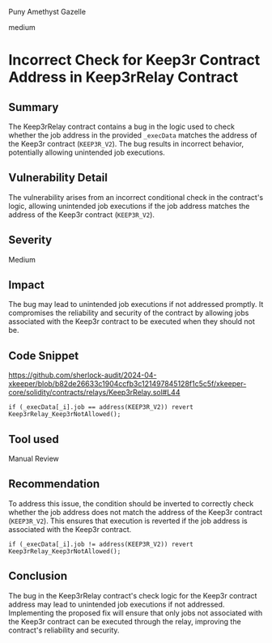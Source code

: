 Puny Amethyst Gazelle

medium

# Incorrect Check for Keep3r Contract Address in Keep3rRelay Contract

## Summary
The Keep3rRelay contract contains a bug in the logic used to check whether the job address in the provided `_execData` matches the address of the Keep3r contract (`KEEP3R_V2`). The bug results in incorrect behavior, potentially allowing unintended job executions.

## Vulnerability Detail
The vulnerability arises from an incorrect conditional check in the contract's logic, allowing unintended job executions if the job address matches the address of the Keep3r contract (`KEEP3R_V2`).

## Severity
Medium

## Impact
The bug may lead to unintended job executions if not addressed promptly. It compromises the reliability and security of the contract by allowing jobs associated with the Keep3r contract to be executed when they should not be.

## Code Snippet
https://github.com/sherlock-audit/2024-04-xkeeper/blob/b82de26633c1904ccfb3c121497845128f1c5c5f/xkeeper-core/solidity/contracts/relays/Keep3rRelay.sol#L44
```solidity
if (_execData[_i].job == address(KEEP3R_V2)) revert Keep3rRelay_Keep3rNotAllowed();
```

## Tool used
Manual Review

## Recommendation
To address this issue, the condition should be inverted to correctly check whether the job address does not match the address of the Keep3r contract (`KEEP3R_V2`). This ensures that execution is reverted if the job address is associated with the Keep3r contract.

```solidity
if (_execData[_i].job != address(KEEP3R_V2)) revert Keep3rRelay_Keep3rNotAllowed();
```

## Conclusion
The bug in the Keep3rRelay contract's check logic for the Keep3r contract address may lead to unintended job executions if not addressed. Implementing the proposed fix will ensure that only jobs not associated with the Keep3r contract can be executed through the relay, improving the contract's reliability and security.